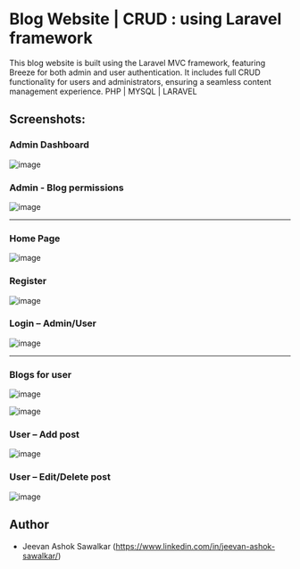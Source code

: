  # Blog Website | CRUD : using Laravel framework
This blog website is built using the Laravel MVC framework, featuring Breeze for both admin and user authentication. It includes full CRUD functionality for users and administrators, ensuring a seamless content management experience.
PHP | MYSQL | LARAVEL 

## Screenshots:
### Admin Dashboard
![image](https://github.com/JeevanSawalkar/BlogWebsite_LaravelPHP_WebTechnology/assets/54221345/df53f3e7-ac5c-4ade-a4fc-5dde90f28769)

### Admin - Blog permissions
![image](https://github.com/JeevanSawalkar/BlogWebsite_LaravelPHP_WebTechnology/assets/54221345/123c5baf-b977-428f-ba89-d35d82268d34)
***
### Home Page
![image](https://github.com/JeevanSawalkar/BlogWebsite_LaravelPHP_WebTechnology/assets/54221345/dc0931e3-22c5-4e86-acd6-6a9b655131ab)

### Register
![image](https://github.com/JeevanSawalkar/BlogWebsite_LaravelPHP_WebTechnology/assets/54221345/c396fbde-66a3-41c6-9086-b8865ae2bfa1)

### Login – Admin/User
![image](https://github.com/JeevanSawalkar/BlogWebsite_LaravelPHP_WebTechnology/assets/54221345/b83de21d-405e-4410-befb-5188a0d6a552)

***
### Blogs for user

![image](https://github.com/JeevanSawalkar/BlogWebsite_LaravelPHP_WebTechnology/assets/54221345/e7f1dfa8-68a0-4cb2-8b5a-f2073be7e21d)

![image](https://github.com/JeevanSawalkar/BlogWebsite_LaravelPHP_WebTechnology/assets/54221345/dac0de96-d234-4ccb-985b-47ead5ede8ac)


### User – Add post

![image](https://github.com/JeevanSawalkar/BlogWebsite_LaravelPHP_WebTechnology/assets/54221345/449e27e1-82bd-4206-a6ae-745004d438cc)

### User – Edit/Delete post
![image](https://github.com/JeevanSawalkar/BlogWebsite_LaravelPHP_WebTechnology/assets/54221345/4633c9e6-c112-40e5-a2ff-c6535595d6e5)


## Author
* Jeevan Ashok Sawalkar (https://www.linkedin.com/in/jeevan-ashok-sawalkar/)
